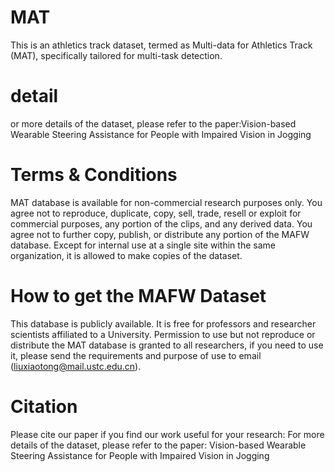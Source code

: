 # MAT
This is an athletics track dataset, termed as Multi-data for Athletics Track (MAT), specifically tailored for multi-task detection.

# detail
or more details of the dataset, please refer to the paper:Vision-based Wearable Steering Assistance for People with Impaired Vision in Jogging

# Terms & Conditions
MAT database is available for non-commercial research purposes only.
You agree not to reproduce, duplicate, copy, sell, trade, resell or exploit for commercial purposes, any portion of the clips, and any derived data.
You agree not to further copy, publish, or distribute any portion of the MAFW database. Except for internal use at a single site within the same organization, it is allowed to make copies of the dataset.

# How to get the MAFW Dataset
This database is publicly available. It is free for professors and researcher scientists affiliated to a University.
Permission to use but not reproduce or distribute the MAT database is granted to all researchers, if you need to use it, please send the requirements and purpose of use to email (liuxiaotong@mail.ustc.edu.cn).

# Citation
Please cite our paper if you find our work useful for your research:
For more details of the dataset, please refer to the paper: Vision-based Wearable Steering Assistance for People with Impaired Vision in Jogging
